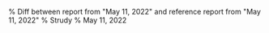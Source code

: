 % Diff between report from "May 11, 2022" and reference report from "May 11, 2022"
% Strudy
% May 11, 2022


